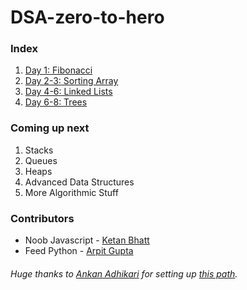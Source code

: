 # DSA-zero-to-hero

### Index
1. [Day 1: Fibonacci](Day1/)
2. [Day 2-3: Sorting Array](Day2-3/)
3. [Day 4-6: Linked Lists](Day4-6/)
4. [Day 6-8: Trees](Day6-8/)


### Coming up next
1. Stacks
2. Queues
3. Heaps
4. Advanced Data Structures
5. More Algorithmic Stuff

### Contributors
* Noob Javascript - [Ketan Bhatt](https://github.com/ketanbhatt)
* Feed Python - [Arpit Gupta](https://github.com/TigerApps)


###### Huge thanks to [Ankan Adhikari](https://twitter.com/firehawk895) for setting up [this path](https://trello.com/b/LIaxkSqZ/dsa-zero-to-hero).
